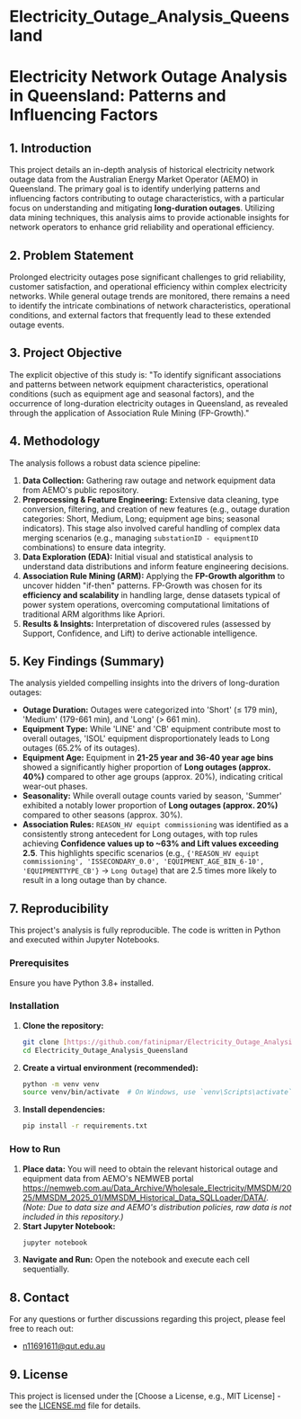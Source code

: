 # Electricity_Outage_Analysis_Queensland
# Electricity Network Outage Analysis in Queensland: Patterns and Influencing Factors


## 1. Introduction

This project details an in-depth analysis of historical electricity network outage data from the Australian Energy Market Operator (AEMO) in Queensland. The primary goal is to identify underlying patterns and influencing factors contributing to outage characteristics, with a particular focus on understanding and mitigating **long-duration outages**. Utilizing data mining techniques, this analysis aims to provide actionable insights for network operators to enhance grid reliability and operational efficiency.

## 2. Problem Statement

Prolonged electricity outages pose significant challenges to grid reliability, customer satisfaction, and operational efficiency within complex electricity networks. While general outage trends are monitored, there remains a need to identify the intricate combinations of network characteristics, operational conditions, and external factors that frequently lead to these extended outage events.

## 3. Project Objective

The explicit objective of this study is: "To identify significant associations and patterns between network equipment characteristics, operational conditions (such as equipment age and seasonal factors), and the occurrence of long-duration electricity outages in Queensland, as revealed through the application of Association Rule Mining (FP-Growth)."

## 4. Methodology

The analysis follows a robust data science pipeline:
1.  **Data Collection:** Gathering raw outage and network equipment data from AEMO's public repository.
2.  **Preprocessing & Feature Engineering:** Extensive data cleaning, type conversion, filtering, and creation of new features (e.g., outage duration categories: Short, Medium, Long; equipment age bins; seasonal indicators). This stage also involved careful handling of complex data merging scenarios (e.g., managing `substationID - equipmentID` combinations) to ensure data integrity.
3.  **Data Exploration (EDA):** Initial visual and statistical analysis to understand data distributions and inform feature engineering decisions.
4.  **Association Rule Mining (ARM):** Applying the **FP-Growth algorithm** to uncover hidden "if-then" patterns. FP-Growth was chosen for its **efficiency and scalability** in handling large, dense datasets typical of power system operations, overcoming computational limitations of traditional ARM algorithms like Apriori.
5.  **Results & Insights:** Interpretation of discovered rules (assessed by Support, Confidence, and Lift) to derive actionable intelligence.

## 5. Key Findings (Summary)

The analysis yielded compelling insights into the drivers of long-duration outages:

* **Outage Duration:** Outages were categorized into 'Short' ($\le$ 179 min), 'Medium' (179-661 min), and 'Long' ($>$ 661 min).
* **Equipment Type:** While 'LINE' and 'CB' equipment contribute most to overall outages, 'ISOL' equipment disproportionately leads to Long outages (65.2% of its outages).
* **Equipment Age:** Equipment in **21-25 year and 36-40 year age bins** showed a significantly higher proportion of **Long outages (approx. 40%)** compared to other age groups (approx. 20%), indicating critical wear-out phases.
* **Seasonality:** While overall outage counts varied by season, 'Summer' exhibited a notably lower proportion of **Long outages (approx. 20%)** compared to other seasons (approx. 30%).
* **Association Rules:** `REASON_HV equipt commissioning` was identified as a consistently strong antecedent for Long outages, with top rules achieving **Confidence values up to ~63% and Lift values exceeding 2.5**. This highlights specific scenarios (e.g., `{'REASON_HV equipt commissioning', 'ISSECONDARY_0.0', 'EQUIPMENT_AGE_BIN_6-10', 'EQUIPMENTTYPE_CB'}` $\rightarrow$ `Long Outage`) that are 2.5 times more likely to result in a long outage than by chance.

## 7. Reproducibility

This project's analysis is fully reproducible. The code is written in Python and executed within Jupyter Notebooks.

### Prerequisites

Ensure you have Python 3.8+ installed.

### Installation

1.  **Clone the repository:**
    ```bash
    git clone [https://github.com/fatinipmar/Electricity_Outage_Analysis_Queensland.git]
    cd Electricity_Outage_Analysis_Queensland
    ```

2.  **Create a virtual environment (recommended):**
    ```bash
    python -m venv venv
    source venv/bin/activate  # On Windows, use `venv\Scripts\activate`
    ```

3.  **Install dependencies:**
    ```bash
    pip install -r requirements.txt
    ```

### How to Run

1.  **Place data:** You will need to obtain the relevant historical outage and equipment data from AEMO's NEMWEB portal https://nemweb.com.au/Data_Archive/Wholesale_Electricity/MMSDM/2025/MMSDM_2025_01/MMSDM_Historical_Data_SQLLoader/DATA/.
*(Note: Due to data size and AEMO's distribution policies, raw data is not included in this repository.)*
3.  **Start Jupyter Notebook:**
    ```bash
    jupyter notebook
    ```
4.  **Navigate and Run:** Open the notebook and execute each cell sequentially.

## 8. Contact

For any questions or further discussions regarding this project, please feel free to reach out:
* n11691611@qut.edu.au

## 9. License

This project is licensed under the [Choose a License, e.g., MIT License] - see the [LICENSE.md](LICENSE.md) file for details.
